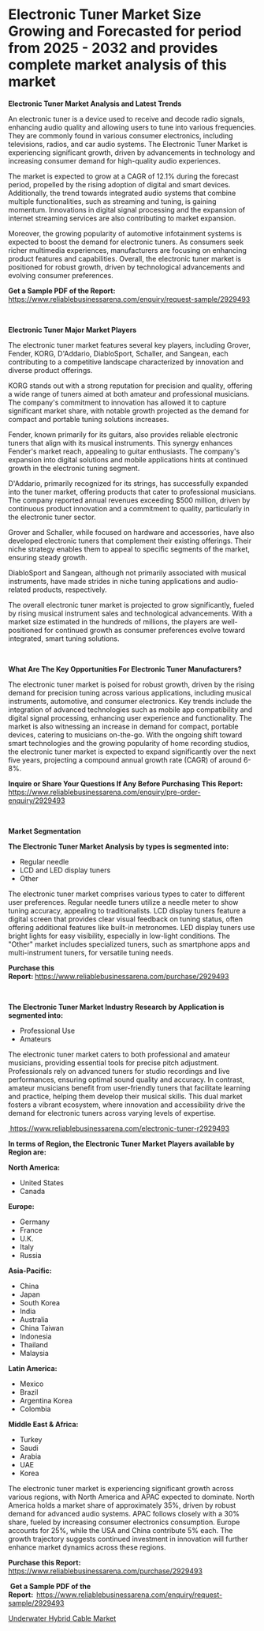 <p><h1>Electronic Tuner Market Size Growing and Forecasted for period from 2025 - 2032 and provides complete market analysis of this market</h1></p><p><strong>Electronic Tuner Market Analysis and Latest Trends</strong></p>
<p><p>An electronic tuner is a device used to receive and decode radio signals, enhancing audio quality and allowing users to tune into various frequencies. They are commonly found in various consumer electronics, including televisions, radios, and car audio systems. The Electronic Tuner Market is experiencing significant growth, driven by advancements in technology and increasing consumer demand for high-quality audio experiences. </p><p>The market is expected to grow at a CAGR of 12.1% during the forecast period, propelled by the rising adoption of digital and smart devices. Additionally, the trend towards integrated audio systems that combine multiple functionalities, such as streaming and tuning, is gaining momentum. Innovations in digital signal processing and the expansion of internet streaming services are also contributing to market expansion.</p><p>Moreover, the growing popularity of automotive infotainment systems is expected to boost the demand for electronic tuners. As consumers seek richer multimedia experiences, manufacturers are focusing on enhancing product features and capabilities. Overall, the electronic tuner market is positioned for robust growth, driven by technological advancements and evolving consumer preferences.</p></p>
<p><strong>Get a Sample PDF of the Report:&nbsp;</strong> <a href="https://www.reliablebusinessarena.com/enquiry/request-sample/2929493?utm_campaign=2177&utm_medium=2&utm_source=Github&utm_content=ia&utm_term=12032025&utm_id=electronic-tuner">https://www.reliablebusinessarena.com/enquiry/request-sample/2929493</a></p>
<p>&nbsp;</p>
<p><strong>Electronic Tuner Major Market Players</strong></p>
<p><p>The electronic tuner market features several key players, including Grover, Fender, KORG, D'Addario, DiabloSport, Schaller, and Sangean, each contributing to a competitive landscape characterized by innovation and diverse product offerings.</p><p>KORG stands out with a strong reputation for precision and quality, offering a wide range of tuners aimed at both amateur and professional musicians. The company's commitment to innovation has allowed it to capture significant market share, with notable growth projected as the demand for compact and portable tuning solutions increases.</p><p>Fender, known primarily for its guitars, also provides reliable electronic tuners that align with its musical instruments. This synergy enhances Fender's market reach, appealing to guitar enthusiasts. The company's expansion into digital solutions and mobile applications hints at continued growth in the electronic tuning segment.</p><p>D'Addario, primarily recognized for its strings, has successfully expanded into the tuner market, offering products that cater to professional musicians. The company reported annual revenues exceeding $500 million, driven by continuous product innovation and a commitment to quality, particularly in the electronic tuner sector.</p><p>Grover and Schaller, while focused on hardware and accessories, have also developed electronic tuners that complement their existing offerings. Their niche strategy enables them to appeal to specific segments of the market, ensuring steady growth.</p><p>DiabloSport and Sangean, although not primarily associated with musical instruments, have made strides in niche tuning applications and audio-related products, respectively.</p><p>The overall electronic tuner market is projected to grow significantly, fueled by rising musical instrument sales and technological advancements. With a market size estimated in the hundreds of millions, the players are well-positioned for continued growth as consumer preferences evolve toward integrated, smart tuning solutions.</p></p>
<p>&nbsp;</p>
<p><strong>What Are The Key Opportunities For Electronic Tuner Manufacturers?</strong></p>
<p><p>The electronic tuner market is poised for robust growth, driven by the rising demand for precision tuning across various applications, including musical instruments, automotive, and consumer electronics. Key trends include the integration of advanced technologies such as mobile app compatibility and digital signal processing, enhancing user experience and functionality. The market is also witnessing an increase in demand for compact, portable devices, catering to musicians on-the-go. With the ongoing shift toward smart technologies and the growing popularity of home recording studios, the electronic tuner market is expected to expand significantly over the next five years, projecting a compound annual growth rate (CAGR) of around 6-8%.</p></p>
<p><strong>Inquire or Share Your Questions If Any Before Purchasing This Report:</strong> <a href="https://www.reliablebusinessarena.com/enquiry/pre-order-enquiry/2929493?utm_campaign=2177&utm_medium=2&utm_source=Github&utm_content=ia&utm_term=12032025&utm_id=electronic-tuner">https://www.reliablebusinessarena.com/enquiry/pre-order-enquiry/2929493</a></p>
<p>&nbsp;</p>
<p><strong>Market Segmentation</strong></p>
<p><strong>The Electronic Tuner Market Analysis by types is segmented into:</strong></p>
<p><ul><li>Regular needle</li><li>LCD and LED display tuners</li><li>Other</li></ul></p>
<p><p>The electronic tuner market comprises various types to cater to different user preferences. Regular needle tuners utilize a needle meter to show tuning accuracy, appealing to traditionalists. LCD display tuners feature a digital screen that provides clear visual feedback on tuning status, often offering additional features like built-in metronomes. LED display tuners use bright lights for easy visibility, especially in low-light conditions. The "Other" market includes specialized tuners, such as smartphone apps and multi-instrument tuners, for versatile tuning needs.</p></p>
<p><strong>Purchase this Report:&nbsp;</strong><a href="https://www.reliablebusinessarena.com/purchase/2929493?utm_campaign=2177&utm_medium=2&utm_source=Github&utm_content=ia&utm_term=12032025&utm_id=electronic-tuner">https://www.reliablebusinessarena.com/purchase/2929493</a></p>
<p>&nbsp;</p>
<p><strong>The Electronic Tuner Market Industry Research by Application is segmented into:</strong></p>
<p><ul><li>Professional Use</li><li>Amateurs</li></ul></p>
<p><p>The electronic tuner market caters to both professional and amateur musicians, providing essential tools for precise pitch adjustment. Professionals rely on advanced tuners for studio recordings and live performances, ensuring optimal sound quality and accuracy. In contrast, amateur musicians benefit from user-friendly tuners that facilitate learning and practice, helping them develop their musical skills. This dual market fosters a vibrant ecosystem, where innovation and accessibility drive the demand for electronic tuners across varying levels of expertise.</p></p>
<p><a href="https://www.reliablebusinessarena.com/electronic-tuner-r2929493?utm_campaign=2177&utm_medium=2&utm_source=Github&utm_content=ia&utm_term=12032025&utm_id=electronic-tuner">&nbsp;https://www.reliablebusinessarena.com/electronic-tuner-r2929493</a></p>
<p><strong>In terms of Region, the Electronic Tuner Market Players available by Region are:</strong></p>
<p>
    <p> <strong> North America: </strong>
        <ul>
            <li>United States</li>
            <li>Canada</li>
        </ul>
        </p> 
    <p> <strong> Europe: </strong>
        <ul>
            <li>Germany</li>
            <li>France</li>
            <li>U.K.</li>
            <li>Italy</li>
            <li>Russia</li>
        </ul>
        </p> 
    <p> <strong> Asia-Pacific: </strong>
        <ul>
            <li>China</li>
            <li>Japan</li>
            <li>South Korea</li>
            <li>India</li>
            <li>Australia</li>
            <li>China Taiwan</li>
            <li>Indonesia</li>
            <li>Thailand</li>
            <li>Malaysia</li>
        </ul>
        </p> 
    <p> <strong> Latin America: </strong>
        <ul>
            <li>Mexico</li>
            <li>Brazil</li>
            <li>Argentina Korea</li>
            <li>Colombia</li>
        </ul>
        </p> 
    <p> <strong> Middle East & Africa: </strong>
        <ul>
            <li>Turkey</li>
            <li>Saudi</li>
            <li>Arabia</li>
            <li>UAE</li>
            <li>Korea</li>
        </ul>
    </p>
    </p>
<p><p>The electronic tuner market is experiencing significant growth across various regions, with North America and APAC expected to dominate. North America holds a market share of approximately 35%, driven by robust demand for advanced audio systems. APAC follows closely with a 30% share, fueled by increasing consumer electronics consumption. Europe accounts for 25%, while the USA and China contribute 5% each. The growth trajectory suggests continued investment in innovation will further enhance market dynamics across these regions.</p></p>
<p><strong>Purchase this Report: </strong><a href="https://www.reliablebusinessarena.com/purchase/2929493?utm_campaign=2177&utm_medium=2&utm_source=Github&utm_content=ia&utm_term=12032025&utm_id=electronic-tuner">https://www.reliablebusinessarena.com/purchase/2929493</a></p>
<p>&nbsp;<strong>Get a Sample PDF of the Report:&nbsp;&nbsp;</strong><a href="https://www.reliablebusinessarena.com/enquiry/request-sample/2929493?utm_campaign=2177&utm_medium=2&utm_source=Github&utm_content=ia&utm_term=12032025&utm_id=electronic-tuner">https://www.reliablebusinessarena.com/enquiry/request-sample/2929493</a></p>
<p><strong></strong></p>
<p><p><a href="https://github.com/SamiaChowdhury801/Market-Research-Report-List-2/blob/main/underwater-hybrid-cable-market.md?utm_campaign=2177&utm_medium=2&utm_source=Github&utm_content=ia&utm_term=12032025&utm_id=electronic-tuner">Underwater Hybrid Cable Market</a></p></p>
